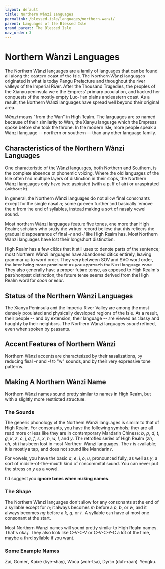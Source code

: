```yaml
---
layout: default
title: Northern Wànzi Languages
permalink: /blessed-isle/languages/northern-wanzi/
parent: Languages of the Blessed Isle
grand_parent: The Blessed Isle
nav_order: 3
---
```


# Northern Wànzi Languages

The Northern Wànzi languages are a family of languages that can be found all
along the eastern coast of the Isle. The Northern Wànzi languages originated in
what is today Pangu Prefecture and throughout the river valleys of the Imperial
River. After the Thousand Tragedies, the peoples of the Xianyu peninsula were
the Empress' primary population, and backed her conquests of the mostly-empty
Luo-Han plains and eastern coast. As a result, the Northern Wànzi languages have
spread well beyond their original area.

_Wànzi_ means "from the Wàn" in High Realm. The languages are so named because
of their similarity to Wàn, the Xianyu language which the Empress spoke before
she took the throne. In the modern Isle, more people speak a Wànzi language --
northern or southern -- than any other language family.

## Characteristics of the Northern Wànzi Languages

One characteristic of the Wànzi languages, both Northern and Southern, is the
complete absence of phonemic voicing. Where the old languages of the Isle often
had multiple layers of distinction in their stops, the Northern Wànzi languages
only have two: aspirated (with a puff of air) or unaspirated (without it).

In general, the Northern Wànzi languages do not allow final consonants except
for the single nasal _n_; some go even further and basically remove the _n_ from
the end of syllables, instead making a sort of nasaly vowel sound.

Most northern Wànzi languages feature five tones, one more than High Realm;
scholars who study the written record believe that this reflects the gradual
disappearance of final _-r_ and _-l_ like High Realm has. Most Northern Wànzi
languages have lost their long/short distinction.

High Realm has a few clitics that it still uses to denote parts of the sentence;
most Northern Wànzi languages have abandoned clitics entirely, leaving grammar
up to word order. They very between SOV and SVO word order, the later being
more prominent as you approach the Nuzi language zone. They also generally have
a proper future tense, as opposed to High Realm's past/nonpast distinction; the
future tense seems derived from the High Realm word for _soon_ or _near_.

## Status of the Northern Wànzi Languages

The Xianyu Peninsula and the Imperial River Valley are among the most densely
populated and physically developed regions of the Isle. As a result, their
people -- and by extension, their language -- are viewed as classy and haughty
by their neighbors. The Northern Wànzi languages _sound_ refined, even when
spoken by peasants.

## Accent Features of Northern Wànzi

Northern Wànzi accents are characterized by their nasalizations, by reducing
final _-r_ and _-l_ to "w" sounds, and by their very expressive tone patterns.

## Making A Northern Wànzi Name

Northern Wànzi names sound pretty similar to names in High Realm, but with a
slightly more restricted structure.

### The Sounds

The generic phonology of the Northern Wànzi languages is similar to that of
High Realm. For consonants, you have the following symbols; they are all read
more or less like they are in contemporary Mandarin Chinese: _b_, _p_, _d_, _t_,
_g_, _k_, _z_, _c_, _j_, _q_, _f_, _s_, _x_, _h_, _w_, _l_, and _y_. The
retroflex series of High Realm (_zh_, _ch_, _sh_) has been lost in most Northern
Wànzi languages. The _r_ is available; it is mostly a tap, and does not sound
like Mandarin _r_.

For vowels, you have the basic _a_, _e_, _i_, _o_, _u_, pronounced fully, as
well as _y_, a sort of middle-of-the-mouth kind of noncommital sound. You can
never put the stress on _y_ as a vowel.

I'd suggest you **ignore tones when making names**.

### The Shape

The Northern Wànzi languages don't allow for any consonants at the end of a
syllable except for _n_; it always becomes _m_ before a _p_, _b_, or _w_, and it
always becomes _ng_ before a _k_, _g_, or _h_. A syllable can have at most one
consonant at the start.

Most Northern Wànzi names will sound pretty similar to High Realm names. That's
okay. They also look like C-V-C-V or C-V-C-V-C a lot of the time, maybe a third
syllable if you want.

### Some Example Names

Zai, Gomen, Kaixe (kye-shay), Woca (woh-tsa), Dyran (duh-raan), Yengku.
